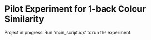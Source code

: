 # Pilot Experiment for 1-back Colour Similarity  
  
  
Project in progress. Run 'main_script.iqx' to run the experiment.  



